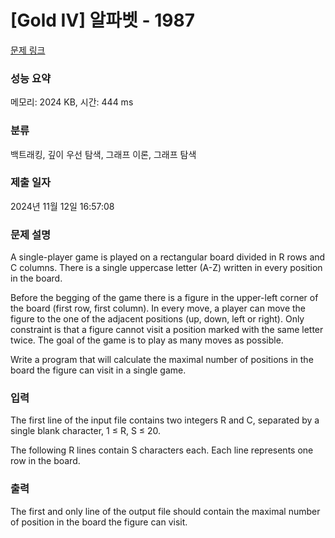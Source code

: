 # [Gold IV] 알파벳 - 1987 

[문제 링크](https://www.acmicpc.net/problem/1987) 

### 성능 요약

메모리: 2024 KB, 시간: 444 ms

### 분류

백트래킹, 깊이 우선 탐색, 그래프 이론, 그래프 탐색

### 제출 일자

2024년 11월 12일 16:57:08

### 문제 설명

<p>A single-player game is played on a rectangular board divided in R rows and C columns. There is a single uppercase letter (A-Z) written in every position in the board. </p>

<p>Before the begging of the game there is a figure in the upper-left corner of the board (first row, first column). In every move, a player can move the figure to the one of the adjacent positions (up, down, left or right). Only constraint is that a figure cannot visit a position marked with the same letter twice. The goal of the game is to play as many moves as possible. </p>

<p>Write a program that will calculate the maximal number of positions in the board the figure can visit in a single game. </p>

### 입력 

 <p>The first line of the input file contains two integers R and C, separated by a single blank character, 1 ≤ R, S ≤ 20. </p>

<p>The following R lines contain S characters each. Each line represents one row in the board. </p>

### 출력 

 <p>The first and only line of the output file should contain the maximal number of position in the board the figure can visit. </p>

